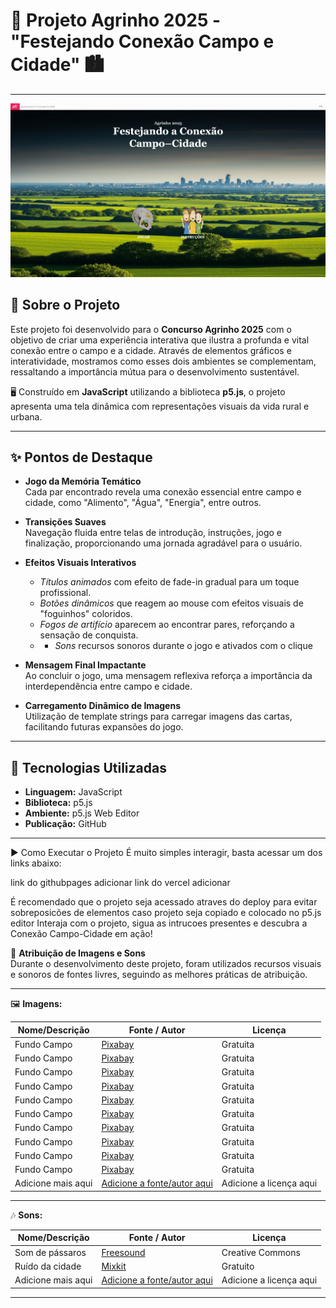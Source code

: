 # 🌾 Projeto Agrinho 2025 - **"Festejando Conexão Campo e Cidade"** 🏙️

---
![Foto do Projeto](agrinho2025.png)
## 🎯 Sobre o Projeto

Este projeto foi desenvolvido para o **Concurso Agrinho 2025** com o objetivo de criar uma experiência interativa que ilustra a profunda e vital conexão entre o campo e a cidade. Através de elementos gráficos e interatividade, mostramos como esses dois ambientes se complementam, ressaltando a importância mútua para o desenvolvimento sustentável.

🖥️ Construído em **JavaScript** utilizando a biblioteca **p5.js**, o projeto apresenta uma tela dinâmica com representações visuais da vida rural e urbana.

---

## ✨ Pontos de Destaque

- **Jogo da Memória Temático**  
  Cada par encontrado revela uma conexão essencial entre campo e cidade, como "Alimento", "Água", "Energia", entre outros.

- **Transições Suaves**  
  Navegação fluida entre telas de introdução, instruções, jogo e finalização, proporcionando uma jornada agradável para o usuário.

- **Efeitos Visuais Interativos**  
  - *Títulos animados* com efeito de fade-in gradual para um toque profissional.  
  - *Botões dinâmicos* que reagem ao mouse com efeitos visuais de "foguinhos" coloridos.  
  - *Fogos de artifício* aparecem ao encontrar pares, reforçando a sensação de conquista.
  - - *Sons* recursos sonoros durante o jogo e ativados com o clique

- **Mensagem Final Impactante**  
  Ao concluir o jogo, uma mensagem reflexiva reforça a importância da interdependência entre campo e cidade.

- **Carregamento Dinâmico de Imagens**  
  Utilização de template strings para carregar imagens das cartas, facilitando futuras expansões do jogo.

---

## 🚀 Tecnologias Utilizadas

- **Linguagem:** JavaScript  
- **Biblioteca:** p5.js  
- **Ambiente:** p5.js Web Editor  
- **Publicação:** GitHub 

---

▶️ Como Executar o Projeto
É muito simples interagir, basta acessar um dos links abaixo:

link do githubpages adicionar
link do vercel adicionar

É recomendado que o projeto seja acessado atraves do deploy para evitar sobreposicões de elementos caso projeto seja copiado e colocado no p5.js editor
Interaja com o projeto, sigua as intrucoes presentes e descubra a Conexão Campo-Cidade em ação!

🎵 **Atribuição de Imagens e Sons**  
Durante o desenvolvimento deste projeto, foram utilizados recursos visuais e sonoros de fontes livres, seguindo as melhores práticas de atribuição.

---

🖼️ **Imagens:**

| Nome/Descrição    | Fonte / Autor                                      | Licença               |
|-------------------|---------------------------------------------------|-----------------------|
| Fundo Campo       | [Pixabay](https://pixabay.com/)                   | Gratuita              |
| Fundo Campo       | [Pixabay](https://pixabay.com/)                   | Gratuita              |
| Fundo Campo       | [Pixabay](https://pixabay.com/)                   | Gratuita              |
| Fundo Campo       | [Pixabay](https://pixabay.com/)                   | Gratuita              |
| Fundo Campo       | [Pixabay](https://pixabay.com/)                   | Gratuita              |
| Fundo Campo       | [Pixabay](https://pixabay.com/)                   | Gratuita              |
| Fundo Campo       | [Pixabay](https://pixabay.com/)                   | Gratuita              |
| Fundo Campo       | [Pixabay](https://pixabay.com/)                   | Gratuita              |
| Fundo Campo       | [Pixabay](https://pixabay.com/)                   | Gratuita              |
| Fundo Campo       | [Pixabay](https://pixabay.com/)                   | Gratuita              |
| Adicione mais aqui | [Adicione a fonte/autor aqui](#)                  | Adicione a licença aqui|

---

🎶 **Sons:**

| Nome/Descrição    | Fonte / Autor                                      | Licença               |
|-------------------|---------------------------------------------------|-----------------------|
| Som de pássaros   | [Freesound](https://freesound.org/)               | Creative Commons      |
| Ruído da cidade   | [Mixkit](https://mixkit.co/)                       | Gratuito              |
| Adicione mais aqui | [Adicione a fonte/autor aqui](#)                   | Adicione a licença aqui|

---

